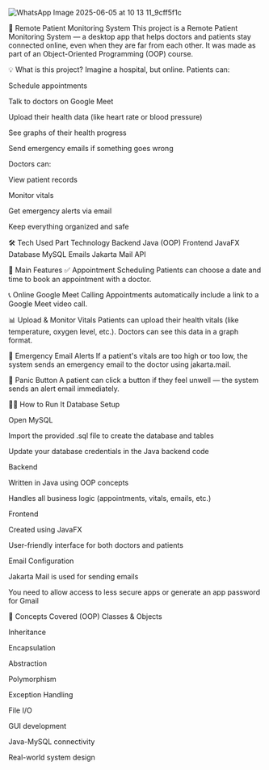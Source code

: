 ![WhatsApp Image 2025-06-05 at 10 13 11_9cff5f1c](https://github.com/user-attachments/assets/de0a70e8-ffbd-4234-a951-6cef0050695e)


🏥 Remote Patient Monitoring System
This project is a Remote Patient Monitoring System — a desktop app that helps doctors and patients stay connected online, even when they are far from each other. It was made as part of an Object-Oriented Programming (OOP) course.

💡 What is this project?
Imagine a hospital, but online. Patients can:

Schedule appointments

Talk to doctors on Google Meet

Upload their health data (like heart rate or blood pressure)

See graphs of their health progress

Send emergency emails if something goes wrong

Doctors can:

View patient records

Monitor vitals

Get emergency alerts via email

Keep everything organized and safe

🛠️ Tech Used
Part	Technology
Backend	Java (OOP)
Frontend	JavaFX
Database	MySQL
Emails	Jakarta Mail API

🚀 Main Features
✅ Appointment Scheduling
Patients can choose a date and time to book an appointment with a doctor.

📞 Online Google Meet Calling
Appointments automatically include a link to a Google Meet video call.

📊 Upload & Monitor Vitals
Patients can upload their health vitals (like temperature, oxygen level, etc.).
Doctors can see this data in a graph format.

📧 Emergency Email Alerts
If a patient's vitals are too high or too low, the system sends an emergency email to the doctor using jakarta.mail.

🚨 Panic Button
A patient can click a button if they feel unwell — the system sends an alert email immediately.

👩‍💻 How to Run It
Database Setup

Open MySQL

Import the provided .sql file to create the database and tables

Update your database credentials in the Java backend code

Backend

Written in Java using OOP concepts

Handles all business logic (appointments, vitals, emails, etc.)

Frontend

Created using JavaFX

User-friendly interface for both doctors and patients

Email Configuration

Jakarta Mail is used for sending emails

You need to allow access to less secure apps or generate an app password for Gmail

🧠 Concepts Covered (OOP)
Classes & Objects

Inheritance

Encapsulation

Abstraction

Polymorphism

Exception Handling

File I/O

GUI development

Java-MySQL connectivity

Real-world system design

